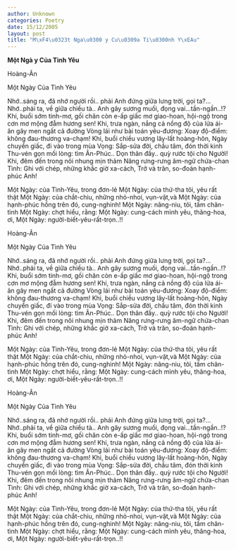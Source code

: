 ```yaml
---
author: Unknown
categories: Poetry
date: 15/12/2005
layout: post
title: "M\xF4\u0323t Nga\u0300 y Cu\u0309a Ti\u0300nh Y\xEAu"
---
```


**Một Ngà y Của Tình Yêu**

Hoàng-Ân

Một Ngày Của Tình Yêu

Nhớ..sáng ra,
đã nhớ người rồi..
phải Anh đứng giữa lưng trời,
gọi ta?...
Nhớ..phải ta,
về giữa chiều tà.. Anh
gây sương muối,
đọng vai...tần-ngần..!?
Khi, buổi sớm tinh-mơ, gối chăn còn
e-ấp giấc mơ giao-hoan, hội-ngộ
trong cơn mơ mộng đẫm hương sen!
Khi, trưa ngàn, nắng cả nồng độ
của lửa ái-ân gây men ngất cả đường
Vòng lái như bài toán yêu-đương:
Xoay độ-điểm: không đau-thương va-chạm!
Khi, buổi chiều vương lây-lất hoàng-hôn,
Ngày chuyển giấc, đi vào trong mùa Vọng:
Sắp-sửa đời, chầu tâm, đón thời kinh
Thu-vén gọn mối lòng: tìm Ân-Phúc..
Dọn thân đầy.. quỳ rước tội cho Người!
Khi, đêm đến trong nôi nhung mịn thảm
Nâng rưng-rưng âm-ngữ chứa-chan Tình:
Ghi với chép, những khắc giờ xa-cách,
Trở và trăn, so-đoán hạnh-phúc Anh!

Một Ngày: của Tình-Yêu, trong đơn-lẻ
Một Ngày: của thứ-tha tôi, yêu rất thật
Một Ngày: của chắt-chiu, những nhỏ-nhoi, vụn-vặt,và
Một Ngày: của hạnh-phúc hồng trên đó, cung-nghinh!
Một Ngày: nâng-niu, tôi, tấm chân-tình
Một Ngày: chợt hiểu, rằng:
Một Ngày: cung-cách mình yêu, thăng-hoa, ơi,
Một Ngày: người-biết-yêu-rất-trọn..!!

Hoàng-Ân

Một Ngày Của Tình Yêu

Nhớ..sáng ra,
đã nhớ người rồi..
phải Anh đứng giữa lưng trời,
gọi ta?...
Nhớ..phải ta,
về giữa chiều tà.. Anh
gây sương muối,
đọng vai...tần-ngần..!?
Khi, buổi sớm tinh-mơ, gối chăn còn
e-ấp giấc mơ giao-hoan, hội-ngộ
trong cơn mơ mộng đẫm hương sen!
Khi, trưa ngàn, nắng cả nồng độ
của lửa ái-ân gây men ngất cả đường
Vòng lái như bài toán yêu-đương:
Xoay độ-điểm: không đau-thương va-chạm!
Khi, buổi chiều vương lây-lất hoàng-hôn,
Ngày chuyển giấc, đi vào trong mùa Vọng:
Sắp-sửa đời, chầu tâm, đón thời kinh
Thu-vén gọn mối lòng: tìm Ân-Phúc..
Dọn thân đầy.. quỳ rước tội cho Người!
Khi, đêm đến trong nôi nhung mịn thảm
Nâng rưng-rưng âm-ngữ chứa-chan Tình:
Ghi với chép, những khắc giờ xa-cách,
Trở và trăn, so-đoán hạnh-phúc Anh!

Một Ngày: của Tình-Yêu, trong đơn-lẻ
Một Ngày: của thứ-tha tôi, yêu rất thật
Một Ngày: của chắt-chiu, những nhỏ-nhoi, vụn-vặt,và
Một Ngày: của hạnh-phúc hồng trên đó, cung-nghinh!
Một Ngày: nâng-niu, tôi, tấm chân-tình
Một Ngày: chợt hiểu, rằng:
Một Ngày: cung-cách mình yêu, thăng-hoa, ơi,
Một Ngày: người-biết-yêu-rất-trọn..!!

Hoàng-Ân

Một Ngày Của Tình Yêu

Nhớ..sáng ra,
đã nhớ người rồi..
phải Anh đứng giữa lưng trời,
gọi ta?...
Nhớ..phải ta,
về giữa chiều tà.. Anh
gây sương muối,
đọng vai...tần-ngần..!?
Khi, buổi sớm tinh-mơ, gối chăn còn
e-ấp giấc mơ giao-hoan, hội-ngộ
trong cơn mơ mộng đẫm hương sen!
Khi, trưa ngàn, nắng cả nồng độ
của lửa ái-ân gây men ngất cả đường
Vòng lái như bài toán yêu-đương:
Xoay độ-điểm: không đau-thương va-chạm!
Khi, buổi chiều vương lây-lất hoàng-hôn,
Ngày chuyển giấc, đi vào trong mùa Vọng:
Sắp-sửa đời, chầu tâm, đón thời kinh
Thu-vén gọn mối lòng: tìm Ân-Phúc..
Dọn thân đầy.. quỳ rước tội cho Người!
Khi, đêm đến trong nôi nhung mịn thảm
Nâng rưng-rưng âm-ngữ chứa-chan Tình:
Ghi với chép, những khắc giờ xa-cách,
Trở và trăn, so-đoán hạnh-phúc Anh!

Một Ngày: của Tình-Yêu, trong đơn-lẻ
Một Ngày: của thứ-tha tôi, yêu rất thật
Một Ngày: của chắt-chiu, những nhỏ-nhoi, vụn-vặt,và
Một Ngày: của hạnh-phúc hồng trên đó, cung-nghinh!
Một Ngày: nâng-niu, tôi, tấm chân-tình
Một Ngày: chợt hiểu, rằng:
Một Ngày: cung-cách mình yêu, thăng-hoa, ơi,
Một Ngày: người-biết-yêu-rất-trọn..!!
